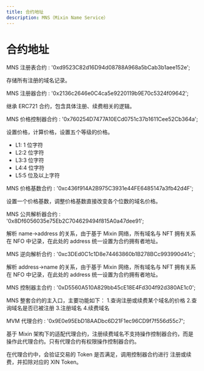 ```yaml
---
title: 合约地址
description: MNS（Mixin Name Service）
---
```


# 合约地址

MNS 注册表合约 : '0xd9523C82d16D94d08788A968a5bCab3b1aee152e';

存储所有注册的域名记录。

MNS 注册器合约 : '0x2136c2646e0C4ca5e9220119b9E70c5324f09642';

继承 ERC721 合约，包含具体注册、续费相关的逻辑。

MNS 价格控制器合约 : '0x760254D7477A10ECd0751c37b1611Cee52Cb364a';

设置价格，计算价格，设置五个等级的价格。

- L1: 1 位字符
- L2:2 位字符
- L3:3 位字符
- L4:4 位字符
- L5:5 位及以上字符

MNS 价格基数合约 : '0xc436f914A2B975C3931e44FE6485147a3fb42d4F';

设置一个价格基数，调整价格基数直接改变各个位数的域名价格。

MNS 公共解析器合约 : '0x8Df6056035e75Eb2C704629494f815A0a47dee91';

解析 name->address 的关系，由于基于 Mixin 网络，所有域名与 NFT 拥有关系在 NFO 中记录，在此处的 address 统一设置为合约拥有者地址。

MNS 逆向解析合约 : '0xc3DEd0C1c1D8e74463860b1B278BCc993990d41c';

解析 address->name 的关系，由于基于 Mixin 网络，所有域名与 NFT 拥有关系在 NFO 中记录，在此处的 address 统一设置为合约拥有者地址。

MNS 控制器主合约 : '0xD5560A510A829bb45cE18E4Fd304f92d380AE1c0';

MNS 整套合约的主入口，主要功能如下： 1.查询注册或续费某个域名的价格 2.查询域名是否已被注册 3.注册域名 4.续费域名

MVM 代理合约 : '0x9E0e95EbD18AADbc6D21F1ec96CD9f7f556d55c7';

基于 Mixin 架构下的适配代理合约，注册续费域名不支持操作控制器合约，而是操作此代理合约。只有代理合约有权限操作控制器合约。

在代理合约中，会验证交易的 Token 是否满足，调用控制器合约进行 注册或续费，并扣除对应的 XIN Token。
